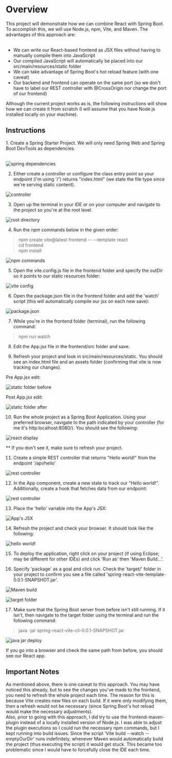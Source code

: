 <h1>Overview</h1>
This project will demonstrate how we can combine React with Spring Boot. To accomplish this, we will use Node.js, npm, Vite, and Maven. The advantages of this approach are:

<br/>
<br/>
<ul>
  <li>We can write our React-based frontend as JSX files without having to manually compile them into JavaScript</li>
  <li>Our compiled JavaScript will automatically be placed into our src/main/resources/static folder</li>
  <li>We can take advantage of Spring Boot's hot reload feature (with one caveat)</li>
  <li>Our backend and frontend can operate on the same port (so we don't have to label our REST controller with @CrossOrigin nor change the port of our frontend)</li>
</ul>

Although the current project works as is, the following instructions will show how we can create it from scratch (I will assume that you have Node.js installed locally on your machine). 

<h2>Instructions</h2>
1. Create a Spring Starter Project. We will only need Spring Web and Spring Boot DevTools as dependencies.<br/><br/>

![spring dependencies](https://github.com/seanpolid/spring-react-vite-images/blob/main/spring-dependencies.png?raw=true)

2. Either create a controller or configure the class entry point so your endpoint (i'm using '/') returns "index.html" (we state the file type since we're serving static content).

![controller](https://github.com/seanpolid/spring-react-vite-images/blob/main/controller.png?raw=true)

3. Open up the terminal in your IDE or on your computer and navigate to the project so you're at the root level.

![root directory](https://github.com/seanpolid/spring-react-vite-images/blob/main/root-dir.png?raw=true)

4. Run the npm commands below in the given order:
<blockquote>
npm create vite@latest frontend -- --template react <br/>
cd frontend <br/>
npm install
</blockquote>

![npm commands](https://github.com/seanpolid/spring-react-vite-images/blob/main/npm-commands.png?raw=true)


5. Open the vite.config.js file in the frontend folder and specify the outDir so it points to our static resources folder:

![vite config](https://github.com/seanpolid/spring-react-vite-images/blob/main/vite-config.png?raw=true)

6. Open the package.json file in the frontend folder and add the 'watch' script (this will automatically compile our jsx on each new save):

![package.json](https://github.com/seanpolid/spring-react-vite-images/blob/main/package-json.png?raw=true)

7. While you're in the frontend folder (terminal), run the following command:
<blockquote>npm run watch</blockquote>

8. Edit the App.jsx file in the frontend/src folder and save. <br/>

9. Refresh your project and look in src/main/resources/static. You should see an index.html file and an assets folder (confirming that vite is now tracking our changes).

Pre App.jsx edit:

![static folder before](https://github.com/seanpolid/spring-react-vite-images/blob/main/resources-before.png?raw=true)

Post App.jsx edit:

![static folder after](https://github.com/seanpolid/spring-react-vite-images/blob/main/resources-after.png?raw=true)

10. Run the whole project as a Spring Boot Application. Using your preferred browser, navigate to the path indicated by your controller (for me it's http:localhost:8080/). You should see the following:

![react display](https://github.com/seanpolid/spring-react-vite-images/blob/main/react-served.png?raw=true)

** If you don't see it, make sure to refresh your project.

11. Create a simple REST controller that returns "Hello world!" from the endpoint '/api/hello'

![rest controller](https://github.com/seanpolid/spring-react-vite-images/blob/main/simple-rest-controller.png?raw=true)

12. In the App component, create a new state to track our "Hello world!". Additionally, create a hook that fetches data from our endpoint:

![rest controller](https://github.com/seanpolid/spring-react-vite-images/blob/main/use-effect.png?raw=true)

13. Place the 'hello' variable into the App's JSX:

![App's JSX](https://github.com/seanpolid/spring-react-vite-images/blob/main/app-jsx.png?raw=true)

14. Refresh the project and check your browser. It should look like the following:

![hello world!](https://github.com/seanpolid/spring-react-vite-images/blob/main/hello-world.png?raw=true)

15. To deploy the application, right click on your project (if using Eclipse; may be different for other IDEs) and click 'Run as' then 'Maven Build...'.

16. Specify 'package' as a goal and click run. Check the 'target/' folder in your project to confirm you see a file called 'spring-react-vite-template-0.0.1-SNAPSHOT.jar'.

![Maven build](https://github.com/seanpolid/spring-react-vite-images/blob/main/maven-build.png?raw=true)

![target folder](https://github.com/seanpolid/spring-react-vite-images/blob/main/target-folder.png?raw=true)

17. Make sure that the Spring Boot server from before isn't still running. If it isn't, then navigate to the target folder using the terminal and run the following command:
<blockquote>java -jar spring-react-vite-cli-0.0.1-SNAPSHOT.jar</blockquote>

![java jar deploy](https://github.com/seanpolid/spring-react-vite-images/blob/main/java-jar-deploy.png?raw=true)

If you go into a browser and check the same path from before, you should see our React app. 

<h2>Important Notes</h2>
As mentioned above, there is one caveat to this approach. You may have noticed this already, but to see the changes you've made to the frontend, you need to refresh the whole project each time. The reason for this is because Vite creates new files on each build. If it were only modifying them, then a refresh would not be necessary (since Spring Boot's hot reload would make the necessary adjustments). 
<br/>Also, prior to going with this approach, I did try to use the frontend-maven-plugin instead of a locally installed version of Node.js. I was able to adjust the plugin executions so I could run the necessary npm commands, but I kept running into build issues. Since the script 'Vite build --watch --emptyOurDir' runs indefinitely, whenever Maven would automatically build the project (thus executing the script) it would get stuck. This became too problematic since I would have to forcefully close the IDE each time.

